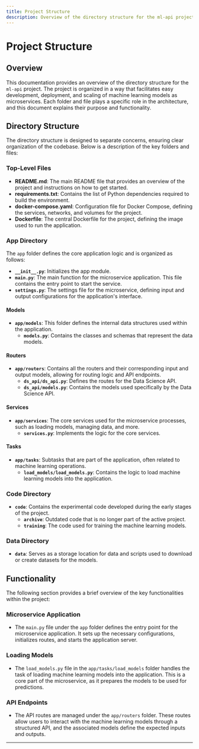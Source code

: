 ```yaml
---
title: Project Structure
description: Overview of the directory structure for the ml-api project.
---
```


# Project Structure

## Overview

This documentation provides an overview of the directory structure for the `ml-api` project. The project is organized in a way that facilitates easy development, deployment, and scaling of machine learning models as microservices. Each folder and file plays a specific role in the architecture, and this document explains their purpose and functionality.

## Directory Structure

The directory structure is designed to separate concerns, ensuring clear organization of the codebase. Below is a description of the key folders and files:

### Top-Level Files
- **README.md**: The main README file that provides an overview of the project and instructions on how to get started.
- **requirements.txt**: Contains the list of Python dependencies required to build the environment.
- **docker-compose.yaml**: Configuration file for Docker Compose, defining the services, networks, and volumes for the project.
- **Dockerfile**: The central Dockerfile for the project, defining the image used to run the application.

### App Directory
The `app` folder defines the core application logic and is organized as follows:

- **`__init__.py`**: Initializes the app module.
- **`main.py`**: The main function for the microservice application. This file contains the entry point to start the service.
- **`settings.py`**: The settings file for the microservice, defining input and output configurations for the application's interface.

#### Models
- **`app/models`**: This folder defines the internal data structures used within the application.
  - **`models.py`**: Contains the classes and schemas that represent the data models.

#### Routers
- **`app/routers`**: Contains all the routers and their corresponding input and output models, allowing for routing logic and API endpoints.
  - **`ds_api/ds_api.py`**: Defines the routes for the Data Science API.
  - **`ds_api/models.py`**: Contains the models used specifically by the Data Science API.

#### Services
- **`app/services`**: The core services used for the microservice processes, such as loading models, managing data, and more.
  - **`services.py`**: Implements the logic for the core services.

#### Tasks
- **`app/tasks`**: Subtasks that are part of the application, often related to machine learning operations.
  - **`load_models/load_models.py`**: Contains the logic to load machine learning models into the application.

### Code Directory
- **`code`**: Contains the experimental code developed during the early stages of the project.
  - **`archive`**: Outdated code that is no longer part of the active project.
  - **`training`**: The code used for training the machine learning models.

### Data Directory
- **`data`**: Serves as a storage location for data and scripts used to download or create datasets for the models.

## Functionality

The following section provides a brief overview of the key functionalities within the project:

### Microservice Application
- The `main.py` file under the `app` folder defines the entry point for the microservice application. It sets up the necessary configurations, initializes routes, and starts the application server.

### Loading Models
- The `load_models.py` file in the `app/tasks/load_models` folder handles the task of loading machine learning models into the application. This is a core part of the microservice, as it prepares the models to be used for predictions.

### API Endpoints
- The API routes are managed under the `app/routers` folder. These routes allow users to interact with the machine learning models through a structured API, and the associated models define the expected inputs and outputs.

---